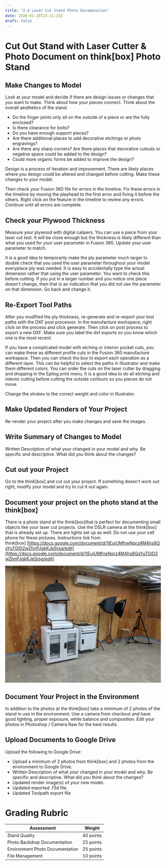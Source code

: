```yaml
---
title: "2.4 Laser Cut Stand Photo Documenation"
date: 2020-01-26T23:11:13Z
draft: false
---
```


# Cut Out Stand with Laser Cutter & Photo Document on think[box] Photo Stand

## Make Changes to Model

Look at your model and decide if there are design issues or changes that you want to make. Think about how your pieces connect. Think about the overall aesthetics of the stand.

- Do the finger joints only sit on the outside of a piece or are the fully enclosed?
- Is there clearance for bolts?
- Do you have enough support pieces?
- Are there additional places to add decorative etchings or photo engravings?
- Are there any sharp corners? Are there places that decorative cutouts or negative space could be added to the design?
- Could more organic forms be added to improve the design?

Design is a process of iteration and improvement. There are likely places where you design could be altered and changed before cutting. Make these changes to your model.

Then check your Fusion 360 file for errors in the timeline. Fix these errors in the timeline by moving the playhead to the first error and fixing it before the others. Right click on the feature in the timeline to review any errors. Continue until all errors are complete.

## Check your Plywood Thickness

Measure your plywood with digital calipers. You can use a piece from your laser cut test. It will be close enough but the thickness is likely different than what you used for your user parameter in Fusion 360\. Update your user parameter to match.

It is a good idea to temporarily make the ply parameter much larger to double check that you used the user parameter throughout your model everyplace ply was needed. It is easy to accidentally type the actual dimension rather that using the user parameter. You want to check this before cutting. If you put in a larger number and you notice one piece doesn't change, then that is an indication that you did not use the parameter on that dimension. Go back and change it.

## Re-Export Tool Paths

After you modified the ply thickness, re-generate and re-export your tool paths with the DXF post processor. In the manufacture workspace, right click on the process and click generate. Then click on post process to export a new DXF. Make sure you label the dxf exports so you know which one is the most recent.

If you have a complicated model with etching or interior pocket cuts, you can make these as different profile cuts in the Fusion 360 manufacture workspace. Then you can check the box to export each operation as a different layer. This can be helpful to select the paths in Illustrator and make them different colors. You can order the cuts on the laser cutter by dragging and dropping in the Epilog print menu. It is a good idea to do all etching and interior cutting before cutting the outside contours so you pieces do not move.

Change the strokes to the correct weight and color in Illustrator.

## Make Updated Renders of Your Project

Re-render your project after you make changes and save the images.

## Write Summary of Changes to Model

Written Description of what your changed in your model and why. Be specific and descriptive. What did you think about the changes?

## Cut out your Project

Go to the think[box] and cut out your project. If something doesn't work out right, modify your model and try to cut it out again.

## Document your project on the photo stand at the think[box]

There is a photo stand at the think[box]that is perfect for documenting small objects like your laser cut projects. Use the DSLR camera at the think[box] that is already set up. There are lights set up as well. Do not use your cell phone for these pictures. Instructions link from think[box] [https://docs.google.com/document/d/1IEujUMfrwNqrz4M4hs8QsYuTGID2wZhnPJgkKJeSrsg/edit](https://docs.google.com/document/d/1IEujUMfrwNqrz4M4hs8QsYuTGID2wZhnPJgkKJeSrsg/edit)

![thinkbox photo stand](2021-thinkbox-photo-stand.jpg)

## Document Your Project in the Environment

In addition to the photos at the think[box] take a minimum of 2 photos of the stand in use in the environment. Use a camera from checkout and have good lighting, proper exposure, white balance and composition. Edit your photos in Photoshop / Camera Raw for the best results.

## Upload Documents to Google Drive

Upload the following to Google Drive:

- Upload a minimum of 2 photos from think[box] and 2 photos from the environment to Google Drive.
- Written Description of what your changed in your model and why. Be specific and descriptive. What did you think about the changes?
- Updated render image(s) of your new model.
- Updated exported .f3d file.
- Updated Toolpath export file

# Grading Rubric

| Assessment                      | Weight    |
| ------------------------------- | --------- |
| Stand Quality                   | 40 points |
| Photo Backdrop Documentation    | 25 points |
| Environment Photo Documentation | 25 points |
| File Management                 | 10 points |
